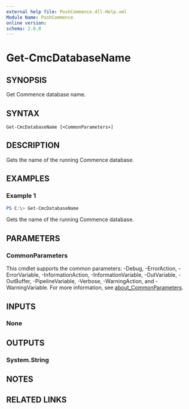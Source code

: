 ```yaml
---
external help file: PoshCommence.dll-Help.xml
Module Name: PoshCommence
online version:
schema: 2.0.0
---
```


# Get-CmcDatabaseName

## SYNOPSIS
Get Commence database name.

## SYNTAX

```
Get-CmcDatabaseName [<CommonParameters>]
```

## DESCRIPTION
Gets the name of the running Commence database.

## EXAMPLES

### Example 1
```powershell
PS C:\> Get-CmcDatabaseName
```

Gets the name of the running Commence database.

## PARAMETERS

### CommonParameters
This cmdlet supports the common parameters: -Debug, -ErrorAction, -ErrorVariable, -InformationAction, -InformationVariable, -OutVariable, -OutBuffer, -PipelineVariable, -Verbose, -WarningAction, and -WarningVariable. For more information, see [about_CommonParameters](http://go.microsoft.com/fwlink/?LinkID=113216).

## INPUTS

### None

## OUTPUTS

### System.String
## NOTES

## RELATED LINKS
